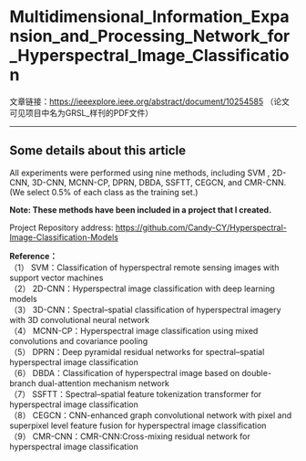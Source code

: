 # Multidimensional_Information_Expansion_and_Processing_Network_for_Hyperspectral_Image_Classification
文章链接：https://ieeexplore.ieee.org/abstract/document/10254585   （论文可见项目中名为GRSL_样刊的PDF文件）  
****
## Some details about this article  
All experiments were performed using nine methods, including SVM , 2D-CNN, 3D-CNN, MCNN-CP, DPRN, DBDA, SSFTT, CEGCN, and CMR-CNN. (We select 0.5% of each class
as the training set.)  

**Note: These methods have been included in a project that I created.**  

Project Repository address: https://github.com/Candy-CY/Hyperspectral-Image-Classification-Models

**Reference：**  
（1） SVM：Classification of hyperspectral remote sensing images with support vector machines  
（2） 2D-CNN：Hyperspectral image classification with deep learning models  
（3） 3D-CNN：Spectral–spatial classification of hyperspectral imagery with 3D convolutional neural network  
（4） MCNN-CP：Hyperspectral image classification using mixed convolutions and covariance pooling  
（5） DPRN：Deep pyramidal residual networks for spectral–spatial hyperspectral image classification  
（6） DBDA：Classification of hyperspectral image based on double-branch dual-attention mechanism network  
（7） SSFTT：Spectral–spatial feature tokenization transformer for hyperspectral image classification  
（8） CEGCN：CNN-enhanced graph convolutional network with pixel and superpixel level feature fusion for hyperspectral image classification  
（9） CMR-CNN：CMR-CNN:Cross-mixing residual network for hyperspectral image classification

